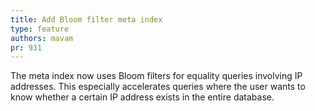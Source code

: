 ```yaml
---
title: Add Bloom filter meta index
type: feature
authors: mavam
pr: 931
---
```


The meta index now uses Bloom filters for equality queries involving IP
addresses. This especially accelerates queries where the user wants to know
whether a certain IP address exists in the entire database.
